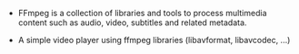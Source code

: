 - FFmpeg is a collection of libraries and tools to process multimedia content such as audio, video, subtitles and related metadata.

- A simple video player using ffmpeg libraries (libavformat, libavcodec, ...)
